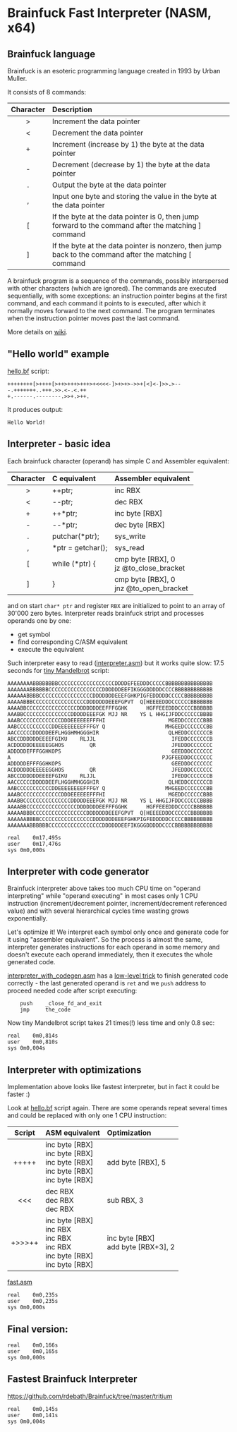 # Brainfuck Fast Interpreter (NASM, x64)

## Brainfuck language

Brainfuck is an esoteric programming language created in 1993 by Urban Muller.

It consists of 8 commands:

| Character |Description                                                                                            |
|:---------:|:------------------------------------------------------------------------------------------------------|
|     >     |Increment the data pointer                                                                             |
|     <     |Decrement the data pointer                                                                             |
|     +     |Increment (increase by 1) the byte at the data pointer                                                 |
|     -     |Decrement (decrease by 1) the byte at the data pointer                                                 |
|     .     |Output the byte at the data pointer                                                                    |
|     ,     |Input one byte and storing the value in the byte at the data pointer                                   |
|     [     |If the byte at the data pointer is 0, then jump forward to the command after the matching ] command    |
|     ]     |If the byte at the data pointer is nonzero, then jump back to the command after the matching [ command |

A brainfuck program is a sequence of the commands, possibly interspersed with other characters (which are ignored). The commands are executed sequentially, with some exceptions: an instruction pointer begins at the first command, and each command it points to is executed, after which it normally moves forward to the next command. The program terminates when the instruction pointer moves past the last command.

More details on [wiki](https://en.wikipedia.org/wiki/Brainfuck).

## "Hello world" example

[hello.bf](https://github.com/dkozyr/brainfuck/blob/main/examples/hello.bf) script:

```
++++++++[>++++[>++>+++>+++>+<<<<-]>+>+>->>+[<]<-]>>.>---.+++++++..+++.>>.<-.<.++
+.------.--------.>>+.>++.
```

It produces output:

```
Hello World!
```

## Interpreter - basic idea

Each brainfuck character (operand) has simple C and Assembler equivalent:

| Character |  C equivalent   | Assembler equivalent  |
|:---------:|:----------------|:----------------------|
|     >     |     ++ptr;      | inc RBX               |
|     <     |     --ptr;      | dec RBX               |
|     +     |     ++*ptr;     | inc byte [RBX]        |
|     -     |     --*ptr;     | dec byte [RBX]        |
|     .     | putchar(*ptr);  | sys_write             |
|     ,     |*ptr = getchar();| sys_read              |
|     [     |  while (*ptr) { | cmp byte [RBX], 0<br> jz  @to_close_bracket |
|     ]     |       }         | cmp byte [RBX], 0<br> jnz @to_open_bracket  |

and on start `char* ptr` and register `RBX` are initialized to point to an array of 30'000 zero bytes. Interpreter reads brainfuck stript and processes operands one by one:
* get symbol
* find corresponding C/ASM equivalent
* execute the equivalent

Such interpreter easy to read ([interpreter.asm](https://github.com/dkozyr/brainfuck/blob/main/nasm_experiments/interpreter.asm)) but it works quite slow: 17.5 seconds for [tiny Mandelbrot](https://github.com/dkozyr/brainfuck/blob/main/examples/mandelbrot-tiny.bf) script:

```
AAAAAAAABBBBBBBBCCCCCCCCCCCCCCCCCCDDDDEFEEDDDCCCCCBBBBBBBBBBBBBBB
AAAAAAABBBBBBCCCCCCCCCCCCCCCCCDDDDDDEEFIKGGGDDDDDCCCCBBBBBBBBBBBB
AAAAAABBBBCCCCCCCCCCCCCCCCCDDDDDDDEEEFGHKPIGFEDDDDDCCCCCBBBBBBBBB
AAAAABBBCCCCCCCCCCCCCCCCCDDDDDDDEEEFGPVT  Q[HEEEEDDDCCCCCCBBBBBBB
AAAABBCCCCCCCCCCCCCCCCDDDDDDDEEFFFGGHK      HGFFEEEDDDCCCCCBBBBBB
AAABBCCCCCCCCCCCCCCCDDDDDEEEFGK MJJ NR    YS L HHGIJFDDCCCCCCBBBB
AAABCCCCCCCCCCCCCDDDEEEEEEFFFHI                    MGEDDCCCCCCBBB
AABCCCCCCCCCCCDDEEEEEEEEFFFGY Q                   MHGEEDCCCCCCCBB
AACCCCCCDDDDDEEFLHGGHMHGGGHIR                      QLHEDDCCCCCCCB
ABCCDDDDDDEEEEFGIKU    RLJJL                        IFEDDCCCCCCCB
ACDDDDDDEEEEEGGHOS        QR                        JFEDDDCCCCCCC
ADDDDDEFFFGGHKOPS                                   GEEDDDCCCCCCC
A                                                PJGFEEDDDCCCCCCC
ADDDDDEFFFGGHKOPS                                   GEEDDDCCCCCCC
ACDDDDDDEEEEEGGHOS        QR                        JFEDDDCCCCCCC
ABCCDDDDDDEEEEFGIKU    RLJJL                        IFEDDCCCCCCCB
AACCCCCCDDDDDEEFLHGGHMHGGGHIR                      QLHEDDCCCCCCCB
AABCCCCCCCCCCCDDEEEEEEEEFFFGY Q                   MHGEEDCCCCCCCBB
AAABCCCCCCCCCCCCCDDDEEEEEEFFFHI                    MGEDDCCCCCCBBB
AAABBCCCCCCCCCCCCCCCDDDDDEEEFGK MJJ NR    YS L HHGIJFDDCCCCCCBBBB
AAAABBCCCCCCCCCCCCCCCCDDDDDDDEEFFFGGHK      HGFFEEEDDDCCCCCBBBBBB
AAAAABBBCCCCCCCCCCCCCCCCCDDDDDDDEEEFGPVT  Q[HEEEEDDDCCCCCCBBBBBBB
AAAAAABBBBCCCCCCCCCCCCCCCCCDDDDDDDEEEFGHKPIGFEDDDDDCCCCCBBBBBBBBB
AAAAAAABBBBBBCCCCCCCCCCCCCCCCCDDDDDDEEFIKGGGDDDDDCCCCBBBBBBBBBBBB

real	0m17,495s
user	0m17,476s
sys	0m0,000s
```

## Interpreter with code generator

Brainfuck interpreter above takes too much CPU time on "operand interpreting" while "operand executing" in most cases only 1 CPU instruction (increment/decrement pointer, increment/decrement referenced value) and with several hierarchical cycles time wasting grows exponentially.

Let's optimize it! We interpret each symbol only once and generate code for it using "assembler equivalent". So the process is almost the same, interpreter generates instructions for each operand in some memory and doesn't execute each operand immediately, then it executes the whole generated code.

[interpreter_with_codegen.asm](https://github.com/dkozyr/brainfuck/blob/main/nasm_experiments/interpreter_with_codegen.asm) has a [low-level trick](https://github.com/dkozyr/brainfuck/blob/main/nasm_experiments/interpreter_with_codegen.asm#L86) to finish generated code correctly - the last generated operand is `ret` and we `push` address to proceed needed code after script executing:

```
    push    _close_fd_and_exit
    jmp     the_code
```

Now tiny Mandelbrot script takes 21 times(!) less time and only 0.8 sec:
```
real	0m0,814s
user	0m0,810s
sys	0m0,004s
```

## Interpreter with optimizations

Implementation above looks like fastest interpreter, but in fact it could be faster :)

Look at [hello.bf](https://github.com/dkozyr/brainfuck/blob/main/examples/hello.bf) script again. There are some operands repeat several times and could be replaced with only one 1 CPU instruction:

|  Script   |  ASM equivalent | Optimization |
|:---------:|:----------------|:----------------------|
|   +++++   | inc byte [RBX]<br>inc byte [RBX]<br>inc byte [RBX]<br>inc byte [RBX]<br>inc byte [RBX] | add byte [RBX], 5 |
|    <<<    | dec RBX<br>dec RBX<br>dec RBX | sub RBX, 3 |
|   +>>>++  | inc byte [RBX]<br>inc RBX<br>inc RBX<br>inc RBX<br>inc byte [RBX]<br>inc byte [RBX] | inc byte [RBX]<br>add byte [RBX+3], 2 |

[fast.asm](https://github.com/dkozyr/brainfuck/blob/main/nasm_experiments/fast.asm)

```
real	0m0,235s
user	0m0,235s
sys	0m0,000s
```

## Final version:

```
real	0m0,166s
user	0m0,165s
sys	0m0,000s
```

## Fastest Brainfuck Interpreter

https://github.com/rdebath/Brainfuck/tree/master/tritium

```
real	0m0,145s
user	0m0,141s
sys	0m0,004s
```
